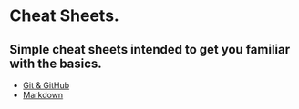 # Cheat Sheets.

## Simple cheat sheets intended to get you familiar with the basics.

- [Git & GitHub](./GitHub.md)
- [Markdown](./Markdown.md)